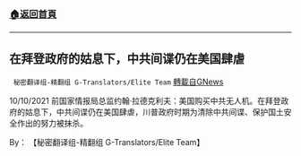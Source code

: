 ###  [:house:返回首頁](https://github.com/ourhimalayas/txt)
---


## 在拜登政府的姑息下，中共间谍仍在美国肆虐
` 秘密翻译组-精翻组 G-Translators/Elite Team` [轉載自GNews](https://gnews.org/zh-hans/1595809/)

10/10/2021 前国家情报局总监约翰·拉德克利夫：美国购买中共无人机。在拜登政府的姑息下，中共间谍仍在美国肆虐，川普政府时期为清除中共间谍、保护国土安全作出的努力被抹杀。

By： 【秘密翻译组-精翻组 G-Translators/Elite Team】
